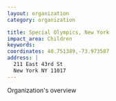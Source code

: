 ```yaml
---
layout: organization
category: organization

title: Special Olympics, New York
impact_area: Children
keywords: 
coordinates: 40.751389,-73.973587
address: |
  211 East 43rd St
  New York NY 11017
---
```

Organization's overview
